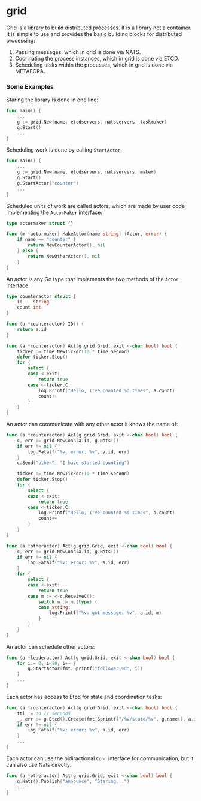 grid
====

Grid is a library to build distributed processes. It is a library not a container. It is simple to
use and provides the basic building blocks for distributed processing:

 1. Passing messages, which in grid is done via NATS.
 1. Coorinating the process instances, which in grid is done via ETCD.
 1. Scheduling tasks within the processes, which in grid is done via METAFORA.

### Some Examples

Staring the library is done in one line:

```go
func main() {
    ...
    g := grid.New(name, etcdservers, natsservers, taskmaker)
    g.Start()
    ... 
}
```

Scheduling work is done by calling `StartActor`:

```go
func main() {
    ...
    g := grid.New(name, etcdservers, natsservers, maker)
    g.Start()
    g.StartActor("counter")
    ...
}
```

Scheduled units of work are called actors, which are made by user code implementing the `ActorMaker` interface:

```go
type actormaker struct {}

func (m *actormaker) MakeActor(name string) (Actor, error) {
    if name == "counter" {
        return NewCounterActor(), nil
    } else {
        return NewOtherActor(), nil
    }
}
```

An actor is any Go type that implements the two methods of the `Actor` interface:

```go
type counteractor struct {
    id    string
    count int
}

func (a *counteractor) ID() {
    return a.id
}

func (a *counteractor) Act(g grid.Grid, exit <-chan bool) bool {
    ticker := time.NewTicker(10 * time.Second)
    defer ticker.Stop()
    for {
        select {
        case <-exit:
            return true
        case <-ticker.C:
            log.Printf("Hello, I've counted %d times", a.count)
            count++
        }
    }
}
```

An actor can communicate with any other actor it knows the name of:

```go
func (a *counteractor) Act(g grid.Grid, exit <-chan bool) bool {
    c, err := grid.NewConn(a.id, g.Nats())
    if err != nil {
        log.Fatalf("%v: error: %v", a.id, err)
    }
    c.Send("other", "I have started counting")

    ticker := time.NewTicker(10 * time.Second)
    defer ticker.Stop()
    for {
        select {
        case <-exit:
            return true
        case <-ticker.C:
            log.Printf("Hello, I've counted %d times", a.count)
            count++
        }
    }
}
```

```go
func (a *otheractor) Act(g grid.Grid, exit <-chan bool) bool {
    c, err := grid.NewConn(a.id, g.Nats())
    if err != nil {
        log.Fatalf("%v: error: %v", a.id, err)
    }
    for {
        select {
        case <-exit:
            return true
        case m := <-c.ReceiveC():
            switch m := m.(type) {
            case string:
                log.Printf("%v: got message: %v", a.id, m)
            }
        }
    }
}
```

An actor can schedule other actors:

```go
func (a *leaderactor) Act(g grid.Grid, exit <-chan bool) bool {
    for i:= 0; i<10; i++ {
        g.StartActor(fmt.Sprintf("follower-%d", i))
    }
    ...
}
```

Each actor has access to Etcd for state and coordination tasks:

```go
func (a *counteractor) Act(g grid.Grid, exit <-chan bool) bool {
	ttl := 30 // seconds
	_, err := g.Etcd().Create(fmt.Sprintf("/%v/state/%v", g.name(), a.id), "0", ttl)
	if err != nil {
		log.Fatalf("%v: error: %v", a.id, err)
	}
	...
}
```

Each actor can use the bidiractional `Conn` interface for communication, but it
can also use Nats directly:

```go
func (a *otheractor) Act(g grid.Grid, exit <-chan bool) bool {
	g.Nats().Publish("announce", "Staring...")
	...
}
```